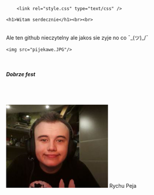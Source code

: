 

<html>
<head>
        <script src="OOOOOOOOOOOOOOOO.js"></script>
        <meta charset="utf-8">
        <title>Siema</title>
        
    	<link rel="style.css" type="text/css" />

<head>
    <body>

    <h1>Witam serdecznie</h1><br><br>
   <br> Ale ten github nieczytelny ale jakos sie zyje no co ¯\_(ツ)_/¯<br>
    
    <img src="pijekawe.JPG"/> 
    
 <br><h5>Dobrze fest<br>
</h5><br><br><br>

<img id="foto"  src="zadowolony.png" onmouseover="zmien2()" onmouseout="zmien1()"/>
Rychu Peja
    </body>



